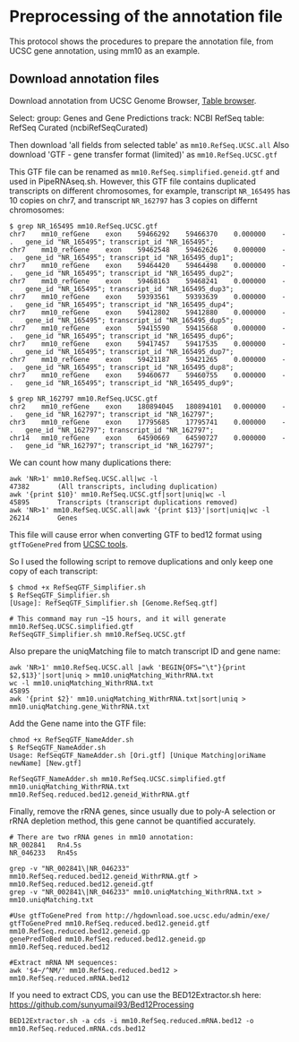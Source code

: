 # Preprocessing of the annotation file
This protocol shows the procedures to prepare the annotation file, from UCSC gene annotation, using mm10 as an example.

## Download annotation files
Download annotation from UCSC Genome Browser, [Table browser](https://genome.ucsc.edu/cgi-bin/hgTables?hgsid=1269791857_CW9VuvTqCYCCUG0WVAGccGPx7DbS).

Select: 
group: Genes and Gene Predictions
track: NCBI RefSeq
table: RefSeq Curated (ncbiRefSeqCurated)

Then download 'all fields from selected table' as `mm10.RefSeq.UCSC.all`
Also download 'GTF - gene transfer format (limited)' as `mm10.RefSeq.UCSC.gtf`

This GTF file can be renamed as `mm10.RefSeq.simplified.geneid.gtf` and used in PipeRNAseq.sh. However, this GTF file contains duplicated transcripts on different chromosomes, for example, transcript `NR_165495` has 10 copies on chr7, and transcript `NR_162797` has 3 copies on differnt chromosomes:

```
$ grep NR_165495 mm10.RefSeq.UCSC.gtf
chr7	mm10_refGene	exon	59466292	59466370	0.000000	-	.	gene_id "NR_165495"; transcript_id "NR_165495"; 
chr7	mm10_refGene	exon	59462548	59462626	0.000000	-	.	gene_id "NR_165495"; transcript_id "NR_165495_dup1"; 
chr7	mm10_refGene	exon	59464420	59464498	0.000000	-	.	gene_id "NR_165495"; transcript_id "NR_165495_dup2"; 
chr7	mm10_refGene	exon	59468163	59468241	0.000000	-	.	gene_id "NR_165495"; transcript_id "NR_165495_dup3"; 
chr7	mm10_refGene	exon	59393561	59393639	0.000000	-	.	gene_id "NR_165495"; transcript_id "NR_165495_dup4"; 
chr7	mm10_refGene	exon	59412802	59412880	0.000000	-	.	gene_id "NR_165495"; transcript_id "NR_165495_dup5"; 
chr7	mm10_refGene	exon	59415590	59415668	0.000000	-	.	gene_id "NR_165495"; transcript_id "NR_165495_dup6"; 
chr7	mm10_refGene	exon	59417457	59417535	0.000000	-	.	gene_id "NR_165495"; transcript_id "NR_165495_dup7"; 
chr7	mm10_refGene	exon	59421187	59421265	0.000000	-	.	gene_id "NR_165495"; transcript_id "NR_165495_dup8"; 
chr7	mm10_refGene	exon	59460677	59460755	0.000000	-	.	gene_id "NR_165495"; transcript_id "NR_165495_dup9"; 

$ grep NR_162797 mm10.RefSeq.UCSC.gtf
chr2	mm10_refGene	exon	180894045	180894101	0.000000	-	.	gene_id "NR_162797"; transcript_id "NR_162797"; 
chr3	mm10_refGene	exon	17795685	17795741	0.000000	-	.	gene_id "NR_162797"; transcript_id "NR_162797"; 
chr14	mm10_refGene	exon	64590669	64590727	0.000000	-	.	gene_id "NR_162797"; transcript_id "NR_162797"; 
```

We can count how many duplications there:

```
awk 'NR>1' mm10.RefSeq.UCSC.all|wc -l                                 47382       (All transcripts, including duplication)
awk '{print $10}' mm10.RefSeq.UCSC.gtf|sort|uniq|wc -l                45895       Transcripts (transcript duplications removed)
awk 'NR>1' mm10.RefSeq.UCSC.all|awk '{print $13}'|sort|uniq|wc -l     26214       Genes
```

This file will cause error when converting GTF to bed12 format using `gtfToGenePred` from [UCSC tools](http://hgdownload.soe.ucsc.edu/admin/exe/).

So I used the following script to remove duplications and only keep one copy of each transcript:

```
$ chmod +x RefSeqGTF_Simplifier.sh
$ RefSeqGTF_Simplifier.sh
[Usage]: RefSeqGTF_Simplifier.sh [Genome.RefSeq.gtf]

# This command may run ~15 hours, and it will generate mm10.RefSeq.UCSC.simplified.gtf
RefSeqGTF_Simplifier.sh mm10.RefSeq.UCSC.gtf
```

Also prepare the uniqMatching file to match transcript ID and gene name:

```
awk 'NR>1' mm10.RefSeq.UCSC.all |awk 'BEGIN{OFS="\t"}{print $2,$13}'|sort|uniq > mm10.uniqMatching_WithrRNA.txt
wc -l mm10.uniqMatching_WithrRNA.txt                                           45895
awk '{print $2}' mm10.uniqMatching_WithrRNA.txt|sort|uniq > mm10.uniqMatching.gene_WithrRNA.txt
```

Add the Gene name into the GTF file:
```
chmod +x RefSeqGTF_NameAdder.sh
$ RefSeqGTF_NameAdder.sh
Usage: RefSeqGTF_NameAdder.sh [Ori.gtf] [Unique Matching|oriName newName] [New.gtf]

RefSeqGTF_NameAdder.sh mm10.RefSeq.UCSC.simplified.gtf mm10.uniqMatching_WithrRNA.txt mm10.RefSeq.reduced.bed12.geneid_WithrRNA.gtf
```

Finally, remove the rRNA genes, since usually due to poly-A selection or rRNA depletion method, this gene cannot be quantified accurately.

```
# There are two rRNA genes in mm10 annotation:
NR_002841	Rn4.5s
NR_046233	Rn45s

grep -v "NR_002841\|NR_046233" mm10.RefSeq.reduced.bed12.geneid_WithrRNA.gtf > mm10.RefSeq.reduced.bed12.geneid.gtf
grep -v "NR_002841\|NR_046233" mm10.uniqMatching_WithrRNA.txt > mm10.uniqMatching.txt

#Use gtfToGenePred from http://hgdownload.soe.ucsc.edu/admin/exe/
gtfToGenePred mm10.RefSeq.reduced.bed12.geneid.gtf mm10.RefSeq.reduced.bed12.geneid.gp
genePredToBed mm10.RefSeq.reduced.bed12.geneid.gp mm10.RefSeq.reduced.bed12

#Extract mRNA NM sequences:
awk '$4~/^NM/' mm10.RefSeq.reduced.bed12 > mm10.RefSeq.reduced.mRNA.bed12
```

If you need to extract CDS, you can use the BED12Extractor.sh here: https://github.com/sunyumail93/Bed12Processing

```
BED12Extractor.sh -a cds -i mm10.RefSeq.reduced.mRNA.bed12 -o mm10.RefSeq.reduced.mRNA.cds.bed12
```
